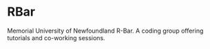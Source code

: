 # RBar
Memorial University of Newfoundland R-Bar. A coding group offering tutorials and co-working sessions.
